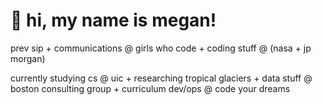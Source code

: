 <!DOCTYPE html>
<html>
<head>
<body>

  <h1>👋 hi, my name is megan!</h1>
  
  prev sip + communications @ girls who code + coding stuff @ (nasa + jp morgan)
  
  currently studying cs @ uic + researching tropical glaciers + data stuff @ boston consulting group + curriculum dev/ops @ code your dreams
  

</body>
</html>
